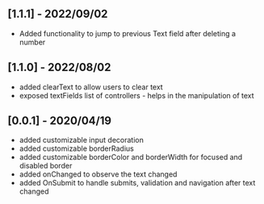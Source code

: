 ## [1.1.1] - 2022/09/02

* Added functionality to jump to previous Text field after deleting a number

## [1.1.0] - 2022/08/02

* added clearText to allow users to clear text
* exposed textFields list of controllers - helps in the manipulation of text

## [0.0.1] - 2020/04/19 

* added customizable input decoration
* added customizable borderRadius
* added customizable borderColor and borderWidth for focused and disabled border
* added onChanged to observe the text changed
* added OnSubmit to handle submits, validation and navigation after text changed

